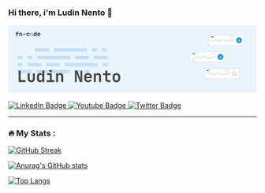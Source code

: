 ### Hi there, i'm Ludin Nento 👋

![alt text](https://github.com/fn-code/fn-code/blob/master/bitmap.png "Header")

<div id="badges">
  <a href="your-linkedin-URL">
    <img src="https://img.shields.io/badge/LinkedIn-blue?style=for-the-badge&logo=linkedin&logoColor=white" alt="LinkedIn Badge"/>
  </a>
  <a href="your-youtube-URL">
    <img src="https://img.shields.io/badge/YouTube-red?style=for-the-badge&logo=youtube&logoColor=white" alt="Youtube Badge"/>
  </a>
  <a href="your-twitter-URL">
    <img src="https://img.shields.io/badge/Twitter-blue?style=for-the-badge&logo=twitter&logoColor=white" alt="Twitter Badge"/>
  </a>
</div>


---

### :fire: My Stats :

[![GitHub Streak](http://github-readme-streak-stats.herokuapp.com?user=fn-code&date_format=M%20j%5B%2C%20Y%5D)](https://git.io/streak-stats)

[![Anurag's GitHub stats](https://github-readme-stats.vercel.app/api?username=fn-code)](https://github.com/anuraghazra/github-readme-stats)

[![Top Langs](https://github-readme-stats.vercel.app/api/top-langs/?username=fn-code&layout=compact&hide=php,css,html,plpgsql)](https://github.com/anuraghazra/github-readme-stats)

<!--
**fn-code/fn-code** is a ✨ _special_ ✨ repository because its `README.md` (this file) appears on your GitHub profile.

Here are some ideas to get you started:

- 🔭 I’m currently working on ...
- 🌱 I’m currently learning ...![image](https://user-images.githubusercontent.com/20040743/175941200-91cad31f-8ed0-45a7-a50b-e73c15faaf9b.gif)

- 👯 I’m looking to collaborate on ...![Uploading image.gif…]()

- 🤔 I’m looking for help with ...
- 💬 Ask me about ...
- 📫 How to reach me: ...
- 😄 Pronouns: ...
- ⚡ Fun fact: ...
-->
